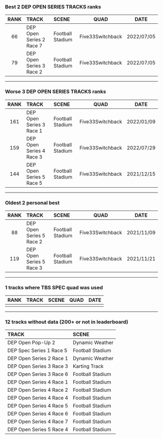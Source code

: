 ### Best 2 DEP OPEN SERIES TRACKS ranks
|RANK|TRACK|SCENE|QUAD|DATE|
|:---:|:---|:---|:---:|:---:|
|66|DEP Open Series 2 Race 7|Football Stadium|Five33Switchback|2022/07/05|
|79|DEP Open Series 3 Race 2|Football Stadium|Five33Switchback|2022/07/05|
---
### Worse 3 DEP OPEN SERIES TRACKS ranks
|RANK|TRACK|SCENE|QUAD|DATE|
|:---:|:---|:---|:---:|:---:|
|161|DEP Open Series 3 Race 1|Football Stadium|Five33Switchback|2022/01/09|
|159|DEP Open Series 4 Race 3|Football Stadium|Five33Switchback|2022/07/29|
|144|DEP Open Series 5 Race 5|Football Stadium|Five33Switchback|2021/12/15|
---
### Oldest 2 personal best
|RANK|TRACK|SCENE|QUAD|DATE|
|:---:|:---|:---|:---:|:---:|
|88|DEP Open Series 5 Race 2|Football Stadium|Five33Switchback|2021/11/09|
|119|DEP Open Series 5 Race 3|Football Stadium|Five33Switchback|2021/11/21|
---
### 1 tracks where TBS SPEC quad was used
|RANK|TRACK|SCENE|QUAD|DATE|
|:---:|:---|:---|:---:|:---:|
||||||
---
### 12 tracks without data (200+ or not in leaderboard)
|TRACK|SCENE|
|:---|:---|
|DEP Open Pop-Up 2|Dynamic Weather|
|DEP Spec Series 1 Race 5|Football Stadium|
|DEP Open Series 2 Race 1|Dynamic Weather|
|DEP Open Series 3 Race 3|Karting Track|
|DEP Open Series 3 Race 6|Football Stadium|
|DEP Open Series 4 Race 1|Football Stadium|
|DEP Open Series 4 Race 2|Football Stadium|
|DEP Open Series 4 Race 4|Football Stadium|
|DEP Open Series 4 Race 5|Football Stadium|
|DEP Open Series 4 Race 6|Football Stadium|
|DEP Open Series 4 Race 7|Football Stadium|
|DEP Open Series 5 Race 4|Football Stadium|
